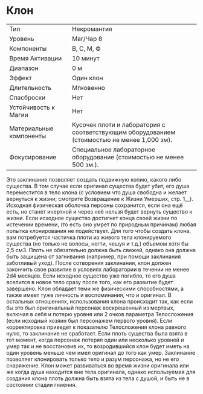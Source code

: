 
# Клон

| | |
|---|---|
|Тип|Некромантия|
|Уровень| Маг/Чар 8|
|Компоненты| В, С, М, Ф|
|Время Активации| 10 минут|
|Диапазон| 0 м|
|Эффект| Один клон|
|Длительность| Мгновенно|
|Спасброски| Нет|
|Устойчивость к Магии| Нет|
|Материальные компоненты| Кусочек плоти и лаборатория с соответствующим оборудованием (стоимостью не менее 1,000 зм).|
|Фокусирование| Специальное лабораторное оборудование (стоимостью не менее 500 зм.).|

Это заклинание позволяет создать подвижную копию, какого либо существа. В том случае если оригинал существа будет убит, его душа переместится в тело клона (с условием что душа свободна и желает вернуться к жизни; смотрите Возвращение к Жизни Умерших, стр. 1__). Исходная физическая оболочка персоны сохранится, если она ещё есть, но станет инертной и через неё нельзя будет вернуть существо к жизни. Если исходное существо достигнет конца своей жизни по истечении времени, (то есть оно умрет по природным причинам) любая попытка клонирования не подействует. Для того чтобы создать клона, вам потребуется частичка плоти из живого тела клонируемого существа (но только не волосы, ногти, чешуя и т.д.) объемом хотя бы 2,5 см3. Плоть не обязательно должна быть свежей, однако она должна быть защищена от загнивания (например, при помощи заклинания заботливый уход). После сотворения заклинания, клон должен закончить свое развитие в условиях лаборатории в течении не менее 2d4 месяцев. Если исходное существо уже погибло, то его душа вселится в новое тело сразу после того, как его развитие будет завершено. Клон обладает теми же физическими способностями, а также имеет туже личность и воспоминания, что и оригинал. В остальных отношениях, использования клона происходит так, как если бы это был оригинальный персонаж воскрешенный из мертвых, включая в себя и потерю уровня или 2 очков параметра Телосложения (если исходный хозяин был персонажем первого уровня). Если корректировка приведет к показателю Телосложения клона равного нулю, то заклинание не сработает. Если плоть существа была взята в тот момент, когда персонаж потерял один или несколько уровней и умер так и не восстановив их, то возродившийся клон будет иметь на один уровень меньше чем имел оригинал до того как умер. Заклинание позволяет клонировать только тело и разум персонажа, но не его снаряжение. Клон может развиваться во время жизни оригинала или же когда душа находится вне тела оригинала, однако используемая для создания клона плоть должна быть взята из тела с душой, и быть не в состоянии стадии гниения.
